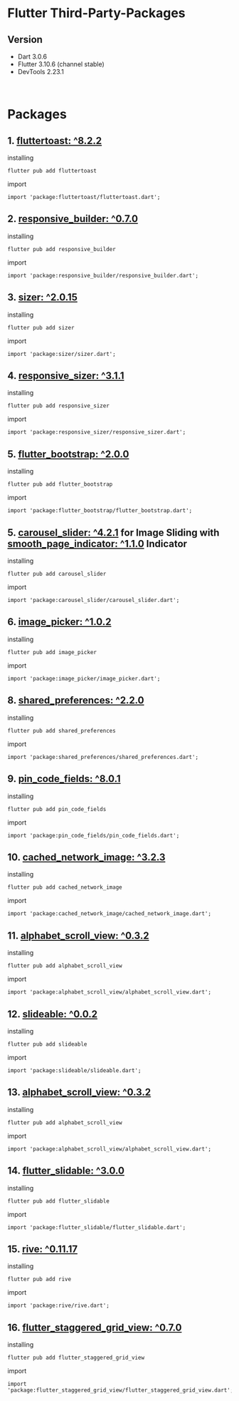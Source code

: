 # Flutter Third-Party-Packages

## Version

-   Dart 3.0.6
-   Flutter 3.10.6 (channel stable)
-   DevTools 2.23.1

<br>

# Packages

## 1. [fluttertoast: ^8.2.2](https://pub.dev/packages/fluttertoast)

installing

    flutter pub add fluttertoast
    
import 

    import 'package:fluttertoast/fluttertoast.dart';



## 2. [responsive_builder: ^0.7.0](https://pub.dev/packages/responsive_builder)


installing

    flutter pub add responsive_builder
    
import 

    import 'package:responsive_builder/responsive_builder.dart';




## 3. [sizer: ^2.0.15](https://pub.dev/packages/sizer)


installing

    flutter pub add sizer
    
import 

    import 'package:sizer/sizer.dart';





## 4. [responsive_sizer: ^3.1.1](https://pub.dev/packages/responsive_sizer)


installing

    flutter pub add responsive_sizer
    
import 

    import 'package:responsive_sizer/responsive_sizer.dart';





## 5. [flutter_bootstrap: ^2.0.0](https://pub.dev/packages/flutter_bootstrap)


installing

    flutter pub add flutter_bootstrap
    
import 

    import 'package:flutter_bootstrap/flutter_bootstrap.dart';





## 5. [carousel_slider: ^4.2.1](https://pub.dev/packages/carousel_slider/install) for Image Sliding with [smooth_page_indicator: ^1.1.0](https://pub.dev/packages/smooth_page_indicator) Indicator


installing

    flutter pub add carousel_slider
    
import 

    import 'package:carousel_slider/carousel_slider.dart';




## 6. [image_picker: ^1.0.2](https://pub.dev/packages/image_picker)


installing

    flutter pub add image_picker
    
import 

    import 'package:image_picker/image_picker.dart';




## 8. [shared_preferences: ^2.2.0](https://pub.dev/packages/shared_preferences)


installing

    flutter pub add shared_preferences
    
import 

    import 'package:shared_preferences/shared_preferences.dart';



## 9. [pin_code_fields: ^8.0.1](https://pub.dev/packages/pin_code_fields)


installing

    flutter pub add pin_code_fields
    
import 

    import 'package:pin_code_fields/pin_code_fields.dart';



## 10. [cached_network_image: ^3.2.3](https://pub.dev/packages/cached_network_image)


installing

    flutter pub add cached_network_image
    
import 

    import 'package:cached_network_image/cached_network_image.dart';




## 11. [alphabet_scroll_view: ^0.3.2](https://pub.dev/packages/alphabet_scroll_view)


installing

    flutter pub add alphabet_scroll_view
    
import 

    import 'package:alphabet_scroll_view/alphabet_scroll_view.dart';




## 12. [slideable: ^0.0.2](https://pub.dev/packages/slideable)


installing

    flutter pub add slideable
    
import 

    import 'package:slideable/slideable.dart';



## 13. [alphabet_scroll_view: ^0.3.2](https://pub.dev/packages/alphabet_scroll_view)


installing

    flutter pub add alphabet_scroll_view
    
import 

    import 'package:alphabet_scroll_view/alphabet_scroll_view.dart';



## 14. [flutter_slidable: ^3.0.0](https://pub.dev/packages/flutter_slidable)


installing

    flutter pub add flutter_slidable
    
import 

    import 'package:flutter_slidable/flutter_slidable.dart';




## 15. [rive: ^0.11.17](https://pub.dev/packages/rive#rive-overview)


installing

    flutter pub add rive
    
import 

    import 'package:rive/rive.dart';


## 16. [flutter_staggered_grid_view: ^0.7.0](https://pub.dev/packages/flutter_staggered_grid_view)


installing

    flutter pub add flutter_staggered_grid_view
    
import 

    import 'package:flutter_staggered_grid_view/flutter_staggered_grid_view.dart';

